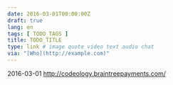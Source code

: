 ```yaml
---
date: 2016-03-01T00:00:00Z
draft: true
lang: en
tags: [ TODO_TAGS ]
title: TODO_TITLE
type: link # image quote video text audio chat
via: "[Who](http://example.com)"
---
```


2016-03-01
http://codeology.braintreepayments.com/



